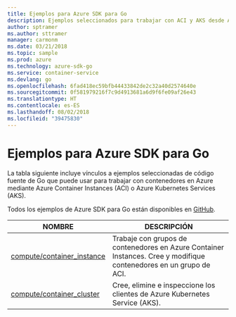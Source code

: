 ```yaml
---
title: Ejemplos para Azure SDK para Go
description: Ejemplos seleccionados para trabajar con ACI y AKS desde Azure SDK para Go.
author: sptramer
ms.author: sttramer
manager: carmonm
ms.date: 03/21/2018
ms.topic: sample
ms.prod: azure
ms.technology: azure-sdk-go
ms.service: container-service
ms.devlang: go
ms.openlocfilehash: 6fad418ec59bfb44433842de2c32a40d2574640e
ms.sourcegitcommit: 0f581979216f7c9d4913681a6d9f6fe09af26e43
ms.translationtype: HT
ms.contentlocale: es-ES
ms.lasthandoff: 08/02/2018
ms.locfileid: "39475830"
---
```

# <a name="azure-sdk-for-go-samples-for-containers"></a>Ejemplos para Azure SDK para Go

La tabla siguiente incluye vínculos a ejemplos seleccionadas de código fuente de Go que puede usar para trabajar con contenedores en Azure mediante Azure Container Instances (ACI) o Azure Kubernetes Services (AKS). 

Todos los ejemplos de Azure SDK para Go están disponibles en [GitHub](https://github.com/Azure-Samples/azure-sdk-for-go-samples).

| NOMBRE | DESCRIPCIÓN |
|------|-------------|
| [compute/container_instance](https://github.com/Azure-Samples/azure-sdk-for-go-samples/blob/master/compute/container_instance.go) | Trabaje con grupos de contenedores en Azure Container Instances. Cree y modifique contenedores en un grupo de ACI. |
| [compute/container_cluster](https://github.com/Azure-Samples/azure-sdk-for-go-samples/blob/master/compute/container_cluster.go) | Cree, elimine e inspeccione los clientes de Azure Kubernetes Service (AKS). |
